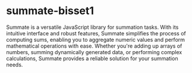 # summate-bisset1

Summate is a versatile JavaScript library for summation tasks. With its intuitive interface and robust features, Summate simplifies the process of computing sums, enabling you to aggregate numeric values and perform mathematical operations with ease. Whether you're adding up arrays of numbers, summing dynamically generated data, or performing complex calculations, Summate provides a reliable solution for your summation needs.
